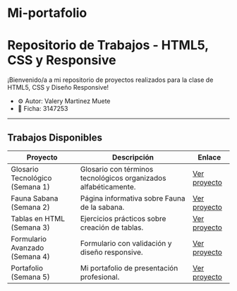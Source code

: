 # Mi-portafolio
# Repositorio de Trabajos - HTML5, CSS y Responsive

¡Bienvenido/a a mi repositorio de proyectos realizados para la clase de HTML5, CSS y Diseño Responsive!

- ⚙️ Autor: Valery Martinez Muete 
- 🧰 Ficha: 3147253  

---

## Trabajos Disponibles

| Proyecto    | Descripción    | Enlace    |
|----|---|---|
| Glosario Tecnológico (Semana 1) | Glosario con términos tecnológicos organizados alfabéticamente. | [Ver proyecto](/proyectos/glosario) |
| Fauna Sabana (Semana 2) | Página informativa sobre Fauna de la sabana. | [Ver proyecto](/proyectos/FaunaSabana) |
| Tablas en HTML (Semana 3) | Ejercicios prácticos sobre creación de tablas. | [Ver proyecto](/proyectos/tablas) |
| Formulario Avanzado (Semana 4) | Formulario con validación y diseño responsive. | [Ver proyecto](/proyectos/formulario) |
| Portafolio (Semana 5) | Mi portafolio de presentación profesional. | [Ver proyecto](/proyectos/portafolio) |
